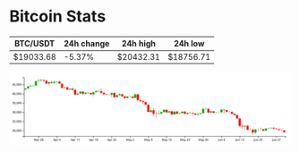 # Bitcoin Stats

BTC/USDT|24h change|24h high|24h low|
|---|---|---|---|
|$19033.68|-5.37%|$20432.31|$18756.71|

<img src="./chart.svg">
